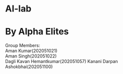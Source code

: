 # AI-lab 
# By Alpha Elites

Group Members:\
Aman Kumar(202051021)\
Aman Singh(202051022)\
Dagli Kavan Hemantkumar(202051057)
Kanani Darpan Ashokbhai(202051100)
